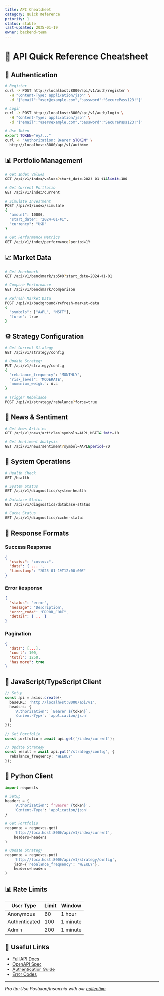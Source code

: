 ```yaml
---
title: API Cheatsheet
category: Quick Reference
priority: 1
status: stable
last-updated: 2025-01-19
owner: backend-team
---
```


# 📘 API Quick Reference Cheatsheet

## 🔐 Authentication
```bash
# Register
curl -X POST http://localhost:8000/api/v1/auth/register \
  -H "Content-Type: application/json" \
  -d '{"email":"user@example.com","password":"SecurePass123!"}'

# Login
curl -X POST http://localhost:8000/api/v1/auth/login \
  -H "Content-Type: application/json" \
  -d '{"email":"user@example.com","password":"SecurePass123!"}'

# Use Token
export TOKEN="eyJ..."
curl -H "Authorization: Bearer $TOKEN" \
  http://localhost:8000/api/v1/auth/me
```

## 📊 Portfolio Management
```bash
# Get Index Values
GET /api/v1/index/values?start_date=2024-01-01&limit=100

# Get Current Portfolio
GET /api/v1/index/current

# Simulate Investment
POST /api/v1/index/simulate
{
  "amount": 10000,
  "start_date": "2024-01-01",
  "currency": "USD"
}

# Get Performance Metrics
GET /api/v1/index/performance?period=1Y
```

## 📈 Market Data
```bash
# Get Benchmark
GET /api/v1/benchmark/sp500?start_date=2024-01-01

# Compare Performance
GET /api/v1/benchmark/comparison

# Refresh Market Data
POST /api/v1/background/refresh-market-data
{
  "symbols": ["AAPL", "MSFT"],
  "force": true
}
```

## ⚙️ Strategy Configuration
```bash
# Get Current Strategy
GET /api/v1/strategy/config

# Update Strategy
PUT /api/v1/strategy/config
{
  "rebalance_frequency": "MONTHLY",
  "risk_level": "MODERATE",
  "momentum_weight": 0.4
}

# Trigger Rebalance
POST /api/v1/strategy/rebalance?force=true
```

## 📰 News & Sentiment
```bash
# Get News Articles
GET /api/v1/news/articles?symbols=AAPL,MSFT&limit=10

# Get Sentiment Analysis
GET /api/v1/news/sentiment?symbol=AAPL&period=7D
```

## 🔧 System Operations
```bash
# Health Check
GET /health

# System Status
GET /api/v1/diagnostics/system-health

# Database Status
GET /api/v1/diagnostics/database-status

# Cache Status
GET /api/v1/diagnostics/cache-status
```

## 🎯 Response Formats

### Success Response
```json
{
  "status": "success",
  "data": { ... },
  "timestamp": "2025-01-19T12:00:00Z"
}
```

### Error Response
```json
{
  "status": "error",
  "message": "Description",
  "error_code": "ERROR_CODE",
  "detail": { ... }
}
```

### Pagination
```json
{
  "data": [...],
  "count": 100,
  "total": 1250,
  "has_more": true
}
```

## 🚀 JavaScript/TypeScript Client
```typescript
// Setup
const api = axios.create({
  baseURL: 'http://localhost:8000/api/v1',
  headers: {
    'Authorization': `Bearer ${token}`,
    'Content-Type': 'application/json'
  }
});

// Get Portfolio
const portfolio = await api.get('/index/current');

// Update Strategy
const result = await api.put('/strategy/config', {
  rebalance_frequency: 'WEEKLY'
});
```

## 🐍 Python Client
```python
import requests

# Setup
headers = {
    'Authorization': f'Bearer {token}',
    'Content-Type': 'application/json'
}

# Get Portfolio
response = requests.get(
    'http://localhost:8000/api/v1/index/current',
    headers=headers
)

# Update Strategy
response = requests.put(
    'http://localhost:8000/api/v1/strategy/config',
    json={'rebalance_frequency': 'WEEKLY'},
    headers=headers
)
```

## 📊 Rate Limits
| User Type | Limit | Window |
|-----------|-------|--------|
| Anonymous | 60 | 1 hour |
| Authenticated | 100 | 1 minute |
| Admin | 200 | 1 minute |

## 🔗 Useful Links
- [Full API Docs](http://localhost:8000/docs)
- [OpenAPI Spec](http://localhost:8000/openapi.json)
- [Authentication Guide](../authentication/README.md)
- [Error Codes](../error-codes.md)

---
*Pro tip: Use Postman/Insomnia with our [collection](../postman-collection.json)*
